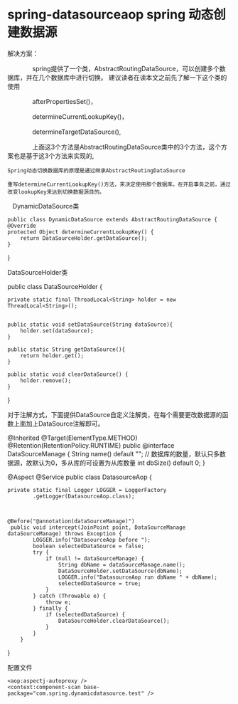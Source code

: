 # spring-datasourceaop  spring 动态创建数据源

解决方案：

　　　　spring提供了一个类，AbstractRoutingDataSource，可以创建多个数据库，并在几个数据库中进行切换。
    建议读者在读本文之前先了解一下这个类的使用

　　　　afterPropertiesSet()，

　　　　determineCurrentLookupKey()，

　　　　determineTargetDataSource(), 

　　　　上面这3个方法是AbstractRoutingDataSource类中的3个方法，这个方案也是基于这3个方法来实现的,
    
    Spring动态切换数据库的原理是通过继承AbstractRoutingDataSource
    
    重写determineCurrentLookupKey()方法，来决定使用那个数据库。在开启事务之前，通过改变lookupKey来达到切换数据源目的。
    
    DynamicDataSource类
    
    public class DynamicDataSource extends AbstractRoutingDataSource {
    @Override
    protected Object determineCurrentLookupKey() {
        return DataSourceHolder.getDataSource();
    }

}


DataSourceHolder类

public class DataSourceHolder {
	
	private static final ThreadLocal<String> holder = new ThreadLocal<String>();
	

    public static void setDataSource(String dataSource){
    	holder.set(dataSource);
    }

    public static String getDataSource(){
        return holder.get();
    }

    public static void clearDataSource() {
    	holder.remove();
    }

	
}

对于注解方式，下面提供DataSource自定义注解类，在每个需要更改数据源的函数上面加上DataSource注解即可。

@Inherited
@Target(ElementType.METHOD)
@Retention(RetentionPolicy.RUNTIME)
public @interface DataSourceManage {
	String name() default "";
	// 数据库的数量，默认只多数据源，故默认为0，多从库的可设置为从库数量
	int dbSize() default 0;
}






@Aspect
@Service
public class DatasourceAop {

	private static final Logger LOGGER = LoggerFactory
			.getLogger(DatasourceAop.class);


	
	@Before("@annotation(dataSourceManage)")
	 public void intercept(JoinPoint point, DataSourceManage dataSourceManage) throws Exception {
			LOGGER.info("DatasourceAop before ");
			boolean selectedDataSource = false;
			try {
				if (null != dataSourceManage) {
					String dbName = dataSourceManage.name();
					DataSourceHolder.setDataSource(dbName);
					LOGGER.info("DatasourceAop run dbName " + dbName);
					selectedDataSource = true;
				}
			} catch (Throwable e) {
				throw e;
			} finally {
				if (selectedDataSource) {
					DataSourceHolder.clearDataSource();
				}
			}
	    }
}

配置文件

    <aop:aspectj-autoproxy />
    <context:component-scan base-package="com.spring.dynamicdatasource.test" />













